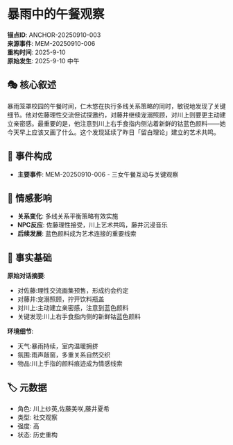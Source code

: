 # 暴雨中的午餐观察

**锚点ID**: ANCHOR-20250910-003  
**来源事件**: MEM-20250910-006  
**重构时间**: 2025-9-10  
**原始发生**: 2025-9-10 中午

## 🎭 核心叙述
暴雨笼罩校园的午餐时间，仁木悠在执行多线关系策略的同时，敏锐地发现了关键细节。他对佐藤理性交流但试探邀约，对藤井继续宠溺照顾，对川上则要更主动建立亲密感。最重要的是，他注意到川上右手食指内侧沾着新鲜的钴蓝色颜料——她今天早上应该又画了什么。这个发现延续了昨日「留白理论」建立的艺术共鸣。

## 🔗 事件构成
- **主要事件**: MEM-20250910-006 - 三女午餐互动与关键观察

## 💫 情感影响
- **关系变化**: 多线关系平衡策略有效实施
- **NPC反应**: 佐藤理性接受，川上艺术共鸣，藤井沉浸音乐
- **后续发展**: 蓝色颜料成为艺术连接的重要线索

## 📝 事实基础
**原始对话摘要**:
- 对佐藤:理性交流画集预售，形成约会约定
- 对藤井:宠溺照顾，拧开饮料瓶盖
- 对川上:主动建立亲密感，注意到蓝色颜料
- 关键发现:川上右手食指内侧的新鲜钴蓝色颜料

**环境细节**:
- 天气:暴雨持续，室内温暖拥挤
- 氛围:雨声敲窗，多重关系自然交织
- 物品:川上手指的颜料痕迹成为情感线索

## 🏷️ 元数据
- 角色: 川上纱英,佐藤美咲,藤井夏希
- 类型: 社交观察
- 强度: 高
- 状态: 历史重构